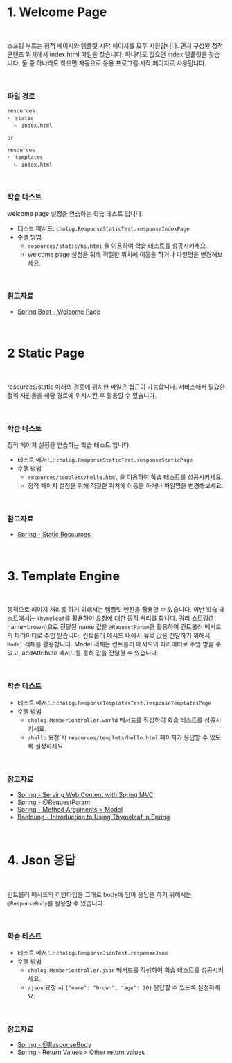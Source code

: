 # 1. Welcome Page

<br>

스프링 부트는 정적 페이지와 템플릿 시작 페이지를 모두 지원합니다. 
먼저 구성된 정적 콘텐츠 위치에서 index.html 파일을 찾습니다. 
하나라도 없으면 index 템플릿을 찾습니다. 
둘 중 하나라도 찾으면 자동으로 응용 프로그램 시작 페이지로 사용됩니다.

<br> 

### 파일 경로
```
resources
ㄴ static 
  ㄴ index.html
  
or
  
resources
ㄴ templates
  ㄴ index.html
```

<br>

### 학습 테스트
welcome page 설정을 연습하는 학습 테스트 입니다.

- 테스트 메서드: `cholog.ResponseStaticTest.responseIndexPage`
- 수행 방법
  - `resources/static/hi.html` 을 이용하여 학습 테스트를 성공시키세요.
  - welcome page 설정을 위해 적절한 위치에 이동을 하거나 파일명을 변경해보세요.

<br>

### 참고자료
- [Spring Boot - Welcome Page](https://docs.spring.io/spring-boot/docs/3.1.2/reference/htmlsingle/#web.servlet.spring-mvc.welcome-page)

<br>

# 2 Static Page

<br>

resources/static 아래의 경로에 위치한 파일은 접근이 가능합니다. 
서비스에서 필요한 정적 자원들을 해당 경로에 위치시킨 후 활용할 수 있습니다.

<br>

### 학습 테스트
정적 페이지 설정을 연습하는 학습 테스트 입니다.
- 테스트 메서드: `cholog.ResponseStaticTest.responseStaticPage`
- 수행 방법
  - `resources/templets/hello.html` 을 이용하여 학습 테스트를 성공시키세요.
  - 정적 페이지 설정을 위해 적절한 위치에 이동을 하거나 파일명을 변경해보세요.

<br>

### 참고자료
- [Spring - Static Resources](https://docs.spring.io/spring-framework/reference/web/webmvc/mvc-config/static-resources.html#page-title)

<br>

# 3. Template Engine

<br>

동적으로 페이지 처리를 하기 위해서는 템플릿 엔진을 활용할 수 있습니다.
이번 학습 테스트에서는 `Thymeleaf`를 활용하여 요청에 대한 동적 처리를 합니다.
쿼리 스트링(?name=brown)으로 전달된 name 값을 `@RequestParam`을 활용하여 컨트롤러 메서드의 파라미터로 주입 받습니다.
컨트롤러 메서드 내에서 뷰로 값을 전달하기 위해서 `Model` 객체를 활용합니다.
Model 객체는 컨트롤러 메서드의 파라미터로 주입 받을 수 있고, addAttribute 메서드를 통해 값을 전달할 수 있습니다.

<br>

### 학습 테스트
- 테스트 메서드: `cholog.ResponseTemplatesTest.responseTemplatesPage`
- 수행 방법
  - `cholog.MemberController.world` 메서드를 작성하여 학습 테스트를 성공시키세요.
  - `/hello` 요청 시 `resources/templets/hello.html` 페이지가 응답할 수 있도록 설정하세요. 

<br>

### 참고자료
- [Spring - Serving Web Content with Spring MVC](https://spring.io/guides/gs/serving-web-content/)
- [Spring - @RequestParam](https://docs.spring.io/spring-framework/reference/web/webmvc/mvc-controller/ann-methods/requestparam.html)
- [Spring - Method Arguments > Model](https://docs.spring.io/spring-framework/reference/web/webmvc/mvc-controller/ann-methods/arguments.html)
- [Baeldung - Introduction to Using Thymeleaf in Spring](https://www.baeldung.com/thymeleaf-in-spring-mvc)

<br>

# 4. Json 응답

<br>

컨트롤러 메서드의 리턴타입을 그대로 body에 담아 응답을 하기 위해서는 `@ResponseBody`를 활용할 수 있습니다.

<br>

### 학습 테스트
- 테스트 메서드: `cholog.ResponseJsonTest.responseJson`
- 수행 방법
  - `cholog.MemberController.json` 메서드를 작성하여 학습 테스트를 성공시키세요.
  - `/json` 요청 시 `{"name": "brown", "age": 20}` 응답할 수 있도록 설정하세요.

<br>

### 참고자료
- [Spring - @ResponseBody](https://docs.spring.io/spring-framework/reference/web/webmvc/mvc-controller/ann-methods/responsebody.html#page-title)
- [Spring - Return Values > Other return values](https://docs.spring.io/spring-framework/reference/web/webmvc/mvc-controller/ann-methods/return-types.html)